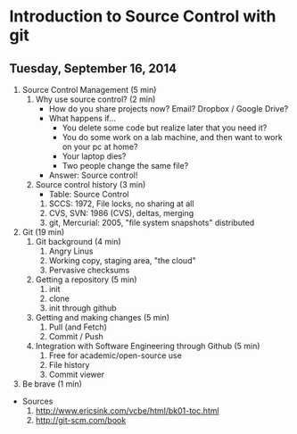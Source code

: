 Introduction to Source Control with git
=======================================

Tuesday, September 16, 2014
---------------------------

1. Source Control Management (5 min)
	1. Why use source control? (2 min)
		* How do you share projects now? Email? Dropbox / Google Drive?
		* What happens if...
			* You delete some code but realize later that you need it?
			* You do some work on a lab machine, and then want to work on your pc at home?
			* Your laptop dies?
			* Two people change the same file?
		* Answer: Source control!
	2. Source control history (3 min)
		* Table: Source Control
		1. SCCS: 1972, File locks, no sharing at all
		2. CVS, SVN: 1986 (CVS), deltas, merging
		3. git, Mercurial: 2005, "file system snapshots" distributed
2. Git (19 min)
	1. Git background (4 min)
		1. Angry Linus
		2. Working copy, staging area, "the cloud"
		3. Pervasive checksums 
	2. Getting a repository (5 min)
		1. init
		2. clone
		3. init through github
	3. Getting and making changes (5 min)
		1. Pull (and Fetch)
		2. Commit / Push
	4. Integration with Software Engineering through Github (5 min)
		1. Free for academic/open-source use
		2. File history
		3. Commit viewer
3. Be brave (1 min)
* Sources
	1. http://www.ericsink.com/vcbe/html/bk01-toc.html
	2. http://git-scm.com/book
		